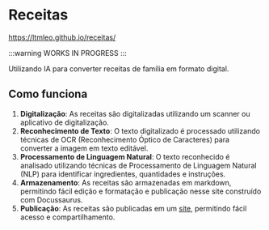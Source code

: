 # Receitas

https://ltmleo.github.io/receitas/

:::warning
WORKS IN PROGRESS
:::

Utilizando IA para converter receitas de família em formato digital.

## Como funciona

1. **Digitalização**: As receitas são digitalizadas utilizando um scanner ou aplicativo de digitalização.
2. **Reconhecimento de Texto**: O texto digitalizado é processado utilizando técnicas de OCR (Reconhecimento Óptico de Caracteres) para converter a imagem em texto editável.
3. **Processamento de Linguagem Natural**: O texto reconhecido é analisado utilizando técnicas de Processamento de Linguagem Natural (NLP) para identificar ingredientes, quantidades e instruções.
4. **Armazenamento**: As receitas são armazenadas em markdown, permitindo fácil edição e formatação e publicação nesse site construído com Docussaurus.
5. **Publicação**: As receitas são publicadas em um [site](https://ltmleo.github.io/receitas/), permitindo fácil acesso e compartilhamento.